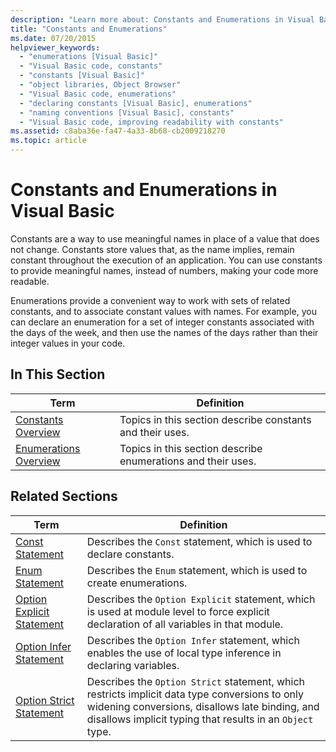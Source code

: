 ```yaml
---
description: "Learn more about: Constants and Enumerations in Visual Basic"
title: "Constants and Enumerations"
ms.date: 07/20/2015
helpviewer_keywords: 
  - "enumerations [Visual Basic]"
  - "Visual Basic code, constants"
  - "constants [Visual Basic]"
  - "object libraries, Object Browser"
  - "Visual Basic code, enumerations"
  - "declaring constants [Visual Basic], enumerations"
  - "naming conventions [Visual Basic], constants"
  - "Visual Basic code, improving readability with constants"
ms.assetid: c8aba36e-fa47-4a33-8b68-cb2009218270
ms.topic: article
---
```

# Constants and Enumerations in Visual Basic

Constants are a way to use meaningful names in place of a value that does not change. Constants store values that, as the name implies, remain constant throughout the execution of an application. You can use constants to provide meaningful names, instead of numbers, making your code more readable.  
  
 Enumerations provide a convenient way to work with sets of related constants, and to associate constant values with names. For example, you can declare an enumeration for a set of integer constants associated with the days of the week, and then use the names of the days rather than their integer values in your code.  
  
## In This Section  
  
|Term|Definition|  
|---|---|  
|[Constants Overview](constants-overview.md)|Topics in this section describe constants and their uses.|  
|[Enumerations Overview](enumerations-overview.md)|Topics in this section describe enumerations and their uses.|  
  
## Related Sections  
  
|Term|Definition|  
|---|---|  
|[Const Statement](../../../language-reference/statements/const-statement.md)|Describes the `Const` statement, which is used to declare constants.|  
|[Enum Statement](../../../language-reference/statements/enum-statement.md)|Describes the `Enum` statement, which is used to create enumerations.|  
|[Option Explicit Statement](../../../language-reference/statements/option-explicit-statement.md)|Describes the `Option Explicit` statement, which is used at module level to force explicit declaration of all variables in that module.|  
|[Option Infer Statement](../../../language-reference/statements/option-infer-statement.md)|Describes the `Option Infer` statement, which enables the use of local type inference in declaring variables.|  
|[Option Strict Statement](../../../language-reference/statements/option-strict-statement.md)|Describes the `Option Strict` statement, which restricts implicit data type conversions to only widening conversions, disallows late binding, and disallows implicit typing that results in an `Object` type.|
